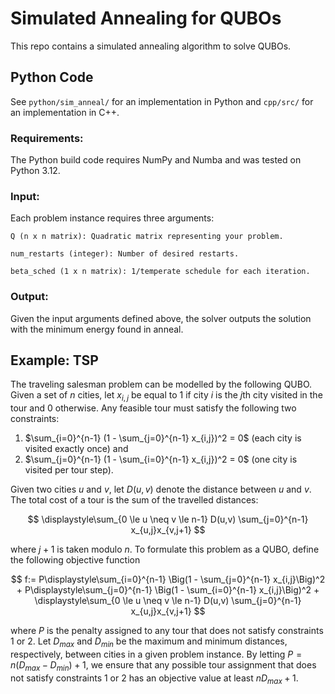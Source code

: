 # Simulated Annealing for QUBOs

This repo contains a simulated annealing algorithm to solve QUBOs.


## Python Code

See `python/sim_anneal/` for an implementation in Python
and `cpp/src/` for an implementation in C++.

### Requirements:

The Python build code requires NumPy and Numba and was tested on Python 3.12.

### Input:

Each problem instance requires three arguments:

```
Q (n x n matrix): Quadratic matrix representing your problem.

num_restarts (integer): Number of desired restarts.

beta_sched (1 x n matrix): 1/temperate schedule for each iteration.

```

### Output:

Given the input arguments defined above, the solver outputs the
solution with the minimum energy found in anneal.

## Example: TSP

The traveling salesman problem can be modelled by the following QUBO. Given
a set of $n$ cities, let $x_{i,j}$ be equal to 1 if city $i$ is
the $j$th city visited in the tour and 0 otherwise. Any feasible tour
must satisfy the following two constraints:

1. $\sum_{i=0}^{n-1} (1 - \sum_{j=0}^{n-1} x_{i,j})^2 = 0$
   (each city is visited exactly once) and
2. $\sum_{j=0}^{n-1} (1 - \sum_{i=0}^{n-1} x_{i,j})^2 = 0$
   (one city is visited per tour step).

Given two cities $u$ and $v$, let $D(u, v)$ denote the distance between
$u$ and $v$. The total cost of a tour is the sum of the travelled distances:

$$
\displaystyle\sum_{0 \le u \neq v \le n-1} D(u,v) \sum_{j=0}^{n-1}
x_{u,j}x_{v,j+1}
$$

where $j+1$ is taken modulo $n$. To formulate this problem as a QUBO,
define the following objective function

$$
f:= P\displaystyle\sum_{i=0}^{n-1} \Big(1 - \sum_{j=0}^{n-1} x_{i,j}\Big)^2 +
P\displaystyle\sum_{j=0}^{n-1} \Big(1 - \sum_{i=0}^{n-1} x_{i,j}\Big)^2 +
\displaystyle\sum_{0 \le u \neq v \le n-1} D(u,v) \sum_{j=0}^{n-1}
x_{u,j}x_{v,j+1}
$$

where $P$ is the penalty assigned to any tour that does not satisfy constraints
1 or 2. Let $D_{max}$ and $D_{min}$ be the maximum and minimum distances,
respectively, between cities in a given problem instance. By letting $P =
n(D_{max} - D_{min})+ 1$, we ensure that any possible tour assignment that does
not satisfy constraints 1 or 2 has an objective value at least $nD_{max} + 1$.

<!-- See `python/examples/tsp.py` for code that takes an instance of a TSP and -->
<!-- creates the Quadratix matrix $Q$ that represents the quadratic terms in $f$. -->
<!-- See `python/examples/tsp_example.py` for an example simulated anneal of a -->
<!-- TSP instance of the following 12 cities. -->
<!---->
<!-- <p align="center"> -->
<!-- <img src="python/examples/cities.png" -->
<!-- width="400"> -->
<!-- </p> -->
<!---->
<!-- With num_res = 1 and num_iters = 10, we obtain the following solution. -->
<!-- <p align="center"> -->
<!-- <img src="python/examples/0.png" alt="Solve 1" -->
<!-- width="400"> -->
<!-- </p> -->
<!---->
<!-- With num_res = 10 and num_iters = 100, we obtain the following solution. -->
<!-- <p align="center"> -->
<!-- <img src="python/examples/1.png" alt="Solve 2" -->
<!-- width="400"> -->
<!-- </p> -->
<!---->
<!-- With num_res = 10 and num_iters = 1000, we obtain the following solution. -->
<!-- <p align="center"> -->
<!-- <img src="python/examples/2.png" alt="Solve 3" -->
<!-- width="400"> -->
<!-- </p> -->
